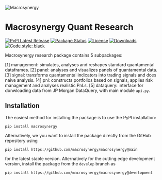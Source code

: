 ![Macrosynergy](docs/source/_static/MACROSYNERGY_Logo_Primary.png)

# Macrosynergy Quant Research
[![PyPI Latest Release](https://img.shields.io/pypi/v/macrosynergy.svg)](https://pypi.org/project/macrosynergy/)
[![Package Status](https://img.shields.io/pypi/status/macrosynergy.svg)](https://pypi.org/project/macrosynergy/)
[![License](https://img.shields.io/pypi/l/macrosynergy.svg)](https://github.com/macrosynergy/macrosynergy/blob/master/LICENSE)
[![Downloads](https://static.pepy.tech/personalized-badge/macrosynergy?period=month&units=international_system&left_color=black&right_color=orange&left_text=PyPI%20downloads%20per%20month)](https://pepy.tech/project/macrosynergy)
[![Code style: black](https://img.shields.io/badge/code%20style-black-000000.svg)](https://github.com/psf/black)

Macrosynergy research package contains 5 subpackages:

[1] management: simulates, analyses and reshapes standard quantamental dataframes.
[2] panel: analyses and visualizes panels of quantamental data.
[3] signal: transforms quantamental indicators into trading signals and does naive analysis.
[4] pnl: constructs portfolios based on signals, applies risk management and analyses realistic PnLs.
[5] dataquery: interface for donwloading data from JP Morgan DataQuery, with main module `api.py`. 

## Installation
The easiest method for installing the package is to use the PyPI installation:
```shell script
pip install macrosynergy
```
Alternatively, we you want to install the package directly from the GitHub repository using
```shell script
pip install https://github.com/macrosynergy/macrosynergy@main
```
for the latest stable version. Alternatively for the cutting edge development version, install the package from the
 `develop` branch as
```shell script
pip install https://github.com/macrosynergy/macrosynergy@development
```
